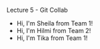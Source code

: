 Lecture 5 - Git Collab

- Hi, I'm Sheila from Team 1!
- Hi, I'm Hilmi from Team 2!
- Hi, I'm Tika from Team 1!